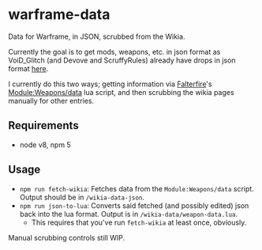 # warframe-data

Data for Warframe, in JSON, scrubbed from the Wikia.

Currently the goal is to get mods, weapons, etc. in json format as VoiD_Glitch (and
Devove and ScruffyRules) already have drops in json format [here](http://destiny.trade/).

I currently do this two ways; getting information via [Falterfire](http://warframe.wikia.com/wiki/User:Falterfire)'s
[Module:Weapons/data](http://warframe.wikia.com/wiki/Module:Weapons/data) lua
script, and then scrubbing the wikia pages manually for other entries.

## Requirements

- node v8, npm 5

## Usage

- `npm run fetch-wikia`: Fetches data from the `Module:Weapons/data` script. Output should be in `/wikia-data-json`.
- `npm run json-to-lua`: Converts said fetched (and possibly edited) json back into the lua format. Output is 
in `/wikia-data/weapon-data.lua`.
  - This requires that you've run `fetch-wikia` at least once, obviously.

Manual scrubbing controls still WIP.
